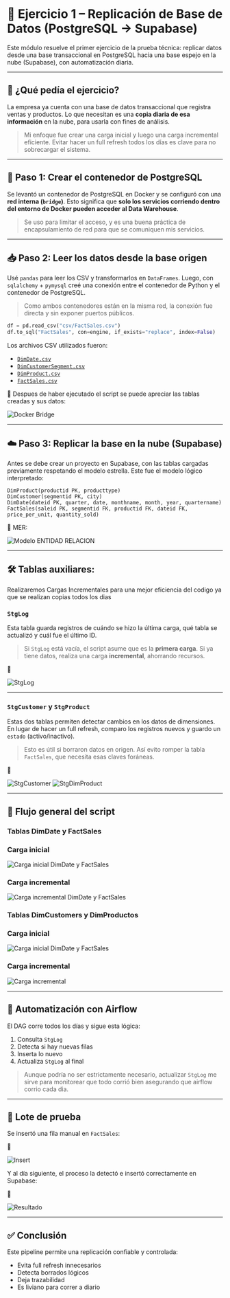 # 🧪 Ejercicio 1 – Replicación de Base de Datos (PostgreSQL → Supabase)

Este módulo resuelve el primer ejercicio de la prueba técnica: replicar datos desde una base transaccional en PostgreSQL hacia una base espejo en la nube (Supabase), con automatización diaria.

---

## 🧠 ¿Qué pedía el ejercicio?

La empresa ya cuenta con una base de datos transaccional que registra ventas y productos. Lo que necesitan es una **copia diaria de esa información** en la nube, para usarla con fines de análisis.

> Mi enfoque fue crear una carga inicial y luego una carga incremental eficiente. Evitar hacer un full refresh todos los días es clave para no sobrecargar el sistema.

---

## 🧱 Paso 1: Crear el contenedor de PostgreSQL

Se levantó un contenedor de PostgreSQL en Docker y se configuró con una **red interna (`bridge`)**. Esto significa que **solo los servicios corriendo dentro del entorno de Docker pueden acceder al Data Warehouse**.

> Se uso para limitar el acceso, y es una buena práctica de encapsulamiento de red para que se comuniquen mis servicios.

---

## 📥 Paso 2: Leer los datos desde la base origen

Usé `pandas` para leer los CSV y transformarlos en `DataFrames`. Luego, con `sqlalchemy` + `pymysql` creé una conexión entre el contenedor de Python y el contenedor de PostgreSQL.

> Como ambos contenedores están en la misma red, la conexión fue directa y sin exponer puertos públicos.

```python
df = pd.read_csv("csv/FactSales.csv")
df.to_sql("FactSales", con=engine, if_exists="replace", index=False)
```

Los archivos CSV utilizados fueron:

- [`DimDate.csv`](https://cf-courses-data.s3.us.cloud-object-storage.appdomain.cloud/-omGFpVSWBIZKFSCxUkBwg/DimDate.csv)
- [`DimCustomerSegment.csv`](https://cf-courses-data.s3.us.cloud-object-storage.appdomain.cloud/h_dnxb8yzQyVjeb8oYnm8A/DimCustomerSegment.csv)
- [`DimProduct.csv`](https://cf-courses-data.s3.us.cloud-object-storage.appdomain.cloud/Y-76u4An3zb5R6HxxFPabA/DimProduct.csv)
- [`FactSales.csv`](https://cf-courses-data.s3.us.cloud-object-storage.appdomain.cloud/a8kTjzvpdqzOp46ODatyAA/FactSales.csv)

📸 Despues de haber ejecutado el script se puede apreciar las tablas creadas y sus datos:

![Docker Bridge](https://raw.githubusercontent.com/AlexanderEmir421/Pruebas-ETL/main/docs/docker_postgres_bridge.png)

---

## ☁️ Paso 3: Replicar la base en la nube (Supabase)

Antes se debe crear un proyecto en Supabase, con las tablas cargadas previamente respetando el modelo estrella. Este fue el modelo lógico interpretado:

```
DimProduct(productid PK, producttype)
DimCustomer(segmentid PK, city)
DimDate(dateid PK, quarter, date, monthname, month, year, quartername)
FactSales(saleid PK, segmentid FK, productid FK, dateid FK, price_per_unit, quantity_sold)
```

📸 MER:

![Modelo ENTIDAD RELACION](./src/MER.png)

---

## 🛠️ Tablas auxiliares:
Realizaremos Cargas Incrementales para una mejor eficiencia del codigo ya que se realizan copias todos los dias

### `StgLog`


Esta tabla guarda registros de cuándo se hizo la última carga, qué tabla se actualizó y cuál fue el último ID.

> Si `StgLog` está vacía, el script asume que es la **primera carga**. Si ya tiene datos, realiza una carga **incremental**, ahorrando recursos.

📸

![StgLog](https://raw.githubusercontent.com/AlexanderEmir421/Pruebas-ETL/main/docs/stg_log.png)

---

### `StgCustomer` y `StgProduct`

Estas dos tablas permiten detectar cambios en los datos de dimensiones. En lugar de hacer un full refresh, comparo los registros nuevos y guardo un `estado` (activo/inactivo).

> Esto es útil si borraron datos en origen. Así evito romper la tabla `FactSales`, que necesita esas claves foráneas.

📸

![StgCustomer](./src/TableStgCustomer.png) ![StgDimProduct](./src/TableStgCustomer.png)

---

## 🔄 Flujo general del script

### Tablas DimDate y FactSales
### Carga inicial

![Carga inicial DimDate y FactSales](./src/PrimerCarga.png)

### Carga incremental 


![Carga incremental DimDate y FactSales](./src/PrimerCargaIncremental.png)



### Tablas DimCustomers y DimProductos
### Carga inicial

![Carga inicial DimDate y FactSales](./src/PrimerCarga.png)

### Carga incremental 

![Carga incremental](https://raw.githubusercontent.com/AlexanderEmir421/Pruebas-ETL/main/docs/etl_flujo_incremental.png)

---


## 📅 Automatización con Airflow

El DAG corre todos los días y sigue esta lógica:

1. Consulta `StgLog`
2. Detecta si hay nuevas filas
3. Inserta lo nuevo
4. Actualiza `StgLog` al final

> Aunque podría no ser estrictamente necesario, actualizar `StgLog` me sirve para monitorear que todo corrió bien asegurando que airflow corrio cada dia.

---

## 🧪 Lote de prueba

Se insertó una fila manual en `FactSales`:

📸

![Insert](https://raw.githubusercontent.com/AlexanderEmir421/Pruebas-ETL/main/docs/insert_fact_test.png)

Y al día siguiente, el proceso la detectó e insertó correctamente en Supabase:

📸

![Resultado](https://raw.githubusercontent.com/AlexanderEmir421/Pruebas-ETL/main/docs/etl_insert_detectado.png)

---

## ✅ Conclusión

Este pipeline permite una replicación confiable y controlada:

- Evita full refresh innecesarios
- Detecta borrados lógicos
- Deja trazabilidad
- Es liviano para correr a diario
